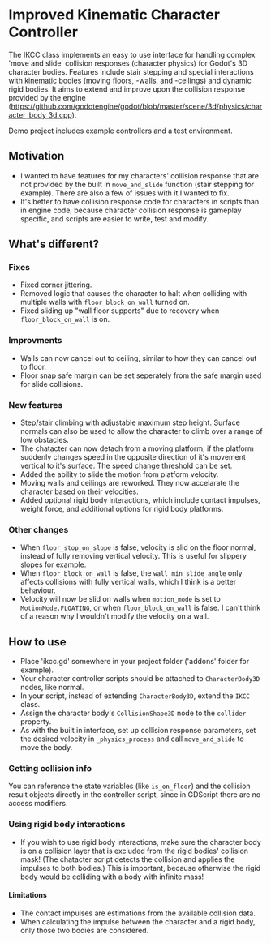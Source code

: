 # Improved Kinematic Character Controller

The IKCC class implements an easy to use interface for handling complex 'move and slide' collision responses (character physics) for Godot's 3D character bodies. Features include stair stepping and special interactions with kinematic bodies (moving floors, -walls, and -ceilings) and dynamic rigid bodies.
It aims to extend and improve upon the collision response provided by the engine (https://github.com/godotengine/godot/blob/master/scene/3d/physics/character_body_3d.cpp).

Demo project includes example controllers and a test environment.

## Motivation

- I wanted to have features for my characters' collision response that are not provided by the built in ```move_and_slide``` function (stair stepping for example). There
are also a few of issues with it I wanted to fix.
- It's better to have collision response code for characters in scripts than in engine code, because character collision response is gameplay specific, and scripts are easier to write, test and modify.

## What's different?

### Fixes
- Fixed corner jittering.
- Removed logic that causes the character to halt when colliding with multiple walls with ```floor_block_on_wall``` turned on.
- Fixed sliding up "wall floor supports" due to recovery when ```floor_block_on_wall``` is on.

### Improvments
- Walls can now cancel out to ceiling, similar to how they can cancel out to floor.
- Floor snap safe margin can be set seperately from the safe margin used for slide collisions.

### New features
- Step/stair climbing with adjustable maximum step height. Surface normals can also be used to allow the character to climb over a range of low obstacles.
- The chatacter can now detach from a moving platform, if the platform suddenly changes speed in the opposite direction of it's movement vertical to it's surface. The speed change threshold can be set.
- Added the ability to slide the motion from platform velocity.
- Moving walls and ceilings are reworked. They now accelarate the character based on their velocities.
- Added optional rigid body interactions, which include contact impulses, weight force, and additional options for rigid body platforms.

### Other changes
- When ```floor_stop_on_slope``` is false, velocity is slid on the floor normal, instead of fully removing vertical velocity. This is useful for slippery slopes for example.
- When ```floor_block_on_wall``` is false, the ```wall_min_slide_angle``` only affects collisions with fully vertical walls, which I think is a better behaviour.
- Velocity will now be slid on walls
when ```motion_mode``` is set to ```MotionMode.FLOATING```, or when ```floor_block_on_wall``` is false. I can't think of a reason why I wouldn't modify the velocity on a wall.

## How to use
- Place 'ikcc.gd' somewhere in your project folder ('addons' folder for example).
- Your character controller scripts should be attached to ```CharacterBody3D``` nodes, like normal.
- In your script, instead of extending ```CharacterBody3D```, extend the ```IKCC``` class.
- Assign the character body's ```CollisionShape3D``` node to the ```collider``` property.
- As with the built in interface, set up collision response parameters, set the desired velocity in ```_physics_process```  and call ```move_and_slide``` to move the body.
### Getting collision info
You can reference the state variables (like ```is_on_floor```) and the collision result objects directly in the controller script, since in GDScript there are no access modifiers.
### Using rigid body interactions
- If you wish to use rigid body interactions, make sure the character body is on a collision layer that is excluded from the rigid bodies' collision mask! (The chatacter script detects the collision and applies the impulses to both bodies.) This is important, because otherwise the rigid body would be colliding with a body with infinite mass!
#### Limitations
- The contact impulses are estimations from the available collision data.
- When calculating the impulse between the character and a rigid body, only those two bodies are considered.
